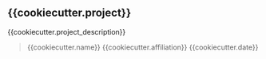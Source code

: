 ## {{cookiecutter.project}}

{{cookiecutter.project_description}}


> {{cookiecutter.name}}
> {{cookiecutter.affiliation}}
> {{cookiecutter.date}}
